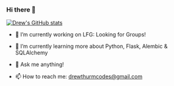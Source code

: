 ### Hi there 👋

[![Drew's GitHub stats](https://github-readme-stats.vercel.app/api?username=Drewthurm21&theme=tokyonight)](https://github.com/Drewthurm21/github-readme-stats)

- 🔭 I’m currently working on LFG: Looking for Groups!
- 🌱 I’m currently learning more about Python, Flask, Alembic & SQLAlchemy

- 💬 Ask me anything!
- 📫 How to reach me: drewthurmcodes@gmail.com
